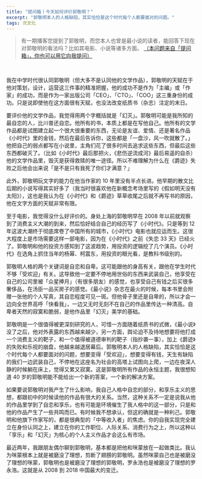 ```yaml
---
title: "提问箱丨今天如何评价郭敬明？"
excerpt: "郭敬明本人的人格缺陷，其实恰恰是这个时代每个人都要面对的问题。"
tags: 次文化
---
```


> 有一期播客您提到了郭敬明，而您本人也曾是最小说的读者，能回答下现在对郭敬明的看法吗？比如其电影、小说等诸多方面。
> [（本问题来自「提问箱」，你也可以用它向我提问）](https://peing.net/zh-CN/bb2df17e7edf41?event=0)

<br>

我在中学时代很认同郭敬明（但大多不是认同他的文学作品），郭敬明的天赋在于他对策划，设计，运营这三件事的精准把握，他的成功不是作为「主编」或「作家」的成功，而是作为一家出版公司「CEO」、「CTO」、「COO」这三重身份的成功。只是说即使他在这方面很有天赋，也没法改变纸质书（杂志）注定的末日。

要评价他的文学作品，我觉得用两个字概括就是「幻灭」。郭敬明可能是我所知的最自恋的人，比川普还自恋。他所有的书，本质上都是在写他自己。他所有的文学作品都是试图建立起一个很大很重要的东西，无论是友谊、爱情、还是著名作品《小时代》里的金钱，然后在最后告诉你，这些都是「一盘沙，风一吹就散了。」他把自己的弱点都写在小说里，主角们花了很多时间去追求这些东西，但最后这些东西都破灭了。（比如《小时代》最后那把火，《悲伤逆流成河》最后易遥的自杀）他的文学作品里，毁灭是获得救赎的唯一途径。所以不难理解为什么在《爵迹》失败之后他会出来说「是不是只有我死了你们才满意？」

此外，郭敬明玩文字的能力在他当作家的 10 年里没有半点长进。他早期的散文比后期的小说写得其实好多了（我当时很喜欢他在新概念考场里写的《假如明天没有太阳》），这也是我认为在《小时代》和《爵迹》草草收尾之后就不再写书的原因，他在文字方面的天赋非常有限。

至于电影，我觉得没什么好评价的。身处上海的郭敬明早在 2008 年以前就观察到了消费主义大潮的到来，然后恰好结合自己的经历写了《小时代》。只是等到 12 年这波大潮终于彻底席卷了中国所有的城市，《小时代》电影也就应运而生。这很大程度上是市场需要这样一部电影，因为在《小时代》之前《失恋 33 天》已经火了。郭敬明和他的投资方感知到了这波趋势，用投资的逻辑挖了几个演员。《小时代》在选角上抓住当年的杨幂、柯震东，用投资的眼光看，是教科书级别的。

郭敬明人格的两个关键词是自恋和自卑。这可能跟他的身高有关，跟他在学生时代不够「受欢迎」有关。这导致他一定要不停地用世俗的东西来武装自己，他享受在自己的公司里被「众星捧月」（有很多朋友）的感觉，也享受自己有钱之后买很多奢侈品，在汤臣一品买房子的感觉。《最小说》杂志在最火的时候，每本书里会附赠一张他的个人写真，其自恋程度可见一斑。但他骨子里还是自卑的，所以才会一边向全世界高呼「快看我」，一边又无时无刻不在自己的作品里传达一种清高。自卑者天然的寂寞和脆弱，是他作品里「幻灭」美学的基础。

郭敬明是一个很值得被更深刻研究的人，可惜一方面随着纸质书的式微，《最小说》没了之后，他对外表露的东西越来越少，另一方面，舆论迫不及待地想要将他打成一个消费主义的靶子，和一个值得被道德审判的靶子（指抄袭一事），加上《爵迹》的失败和乐视的崩盘，他越来越退居幕后。郭敬明本人的人格缺陷，其实恰恰是这个时代每个人都要面对的问题，想要变得「受欢迎」，想要变得有钱，天生有缺陷的我们一边武装自己，不停地在这座名为社会的高塔上试图向上爬，一边在夜深人静的时候躺在床上，觉得又累又寂寞。这是郭敬明所有作品的永恒主题，我很想知道 40 岁的郭敬明能不能给出一个新的答案，一个新的解决方案。

如果要说郭敬明对我产生了什么影响，我自己人格中自恋的部分，和享乐主义的思想，都跟初中的时候读他的作品有很大的关系。当然，这种关系不一定是说我从他的作品里学到了自恋和享乐，也有可能是环境催生了我人格中的这一部分，只是和他的作品产生了一些共鸣而已。有时候我不想承认，但这的确就是一种利己。郭敬明和他旗下作家写的，都是很典型的「中等收入者」的焦虑。你的自我实现完全建立在身份认同之上，建立在你的工作职位、人际关系、消费行为之上，所以这种以「享乐」和「幻灭」为核心的个人主义作品才会这么有市场。

最近两年，我跟朋友偶尔聊到郭敬明，基本都是把他和咪蒙放在一起做类比。我认为咪蒙根本上就是被磨没了理想，剪断了翅膀的郭敬明。虽然咪蒙自己也是被磨没了理想的咪蒙，郭敬明也是被磨没了理想的郭敬明，罗永浩也是被磨没了理想的罗永浩。这就是从 2008 到 2018 中国最大的变迁。